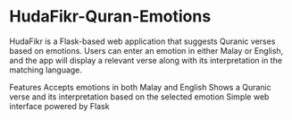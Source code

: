 # HudaFikr-Quran-Emotions

HudaFikr is a Flask-based web application that suggests Quranic verses based on emotions. Users can enter an emotion in either Malay or English, and the app will display a relevant verse along with its interpretation in the matching language.

Features
Accepts emotions in both Malay and English
Shows a Quranic verse and its interpretation based on the selected emotion
Simple web interface powered by Flask
